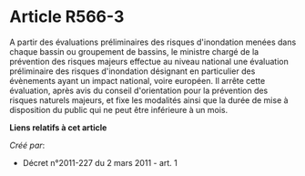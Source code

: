 # Article R566-3

A partir des évaluations préliminaires des risques d'inondation menées dans chaque bassin ou groupement de bassins, le
ministre chargé de la prévention des risques majeurs effectue au niveau national une évaluation préliminaire des risques
d'inondation désignant en particulier des évènements ayant un impact national, voire européen. Il arrête cette évaluation,
après avis du conseil d'orientation pour la prévention des risques naturels majeurs, et fixe les modalités ainsi que la durée
de mise à disposition du public qui ne peut être inférieure à un mois.

**Liens relatifs à cet article**

_Créé par_:

  - Décret n°2011-227 du 2 mars 2011 - art. 1
